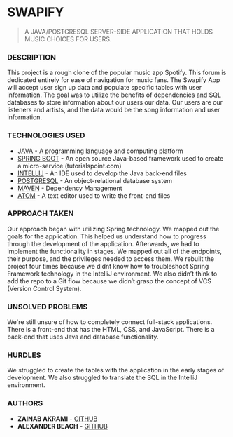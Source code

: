 
# SWAPIFY
> A JAVA/POSTGRESQL SERVER-SIDE APPLICATION THAT HOLDS MUSIC CHOICES FOR USERS.

### DESCRIPTION
This project is a rough clone of the popular music app Spotify. This forum is dedicated entirely for ease of navigation for music fans. The Swapify App will accept user sign up data and populate specific tables with user information. The goal was to utilize the benefits of dependencies and SQL databases to store information about our users our data. Our users are our listeners and artists, and the data would be the song information and user information.

### TECHNOLOGIES USED
* [JAVA](https://www.java.com/en/) - A programming language and computing platform
* [SPRING BOOT](https://spring.io/) - An open source Java-based framework used to create a micro-service (tutorialspoint.com)
* [INTELLIJ](https://www.jetbrains.com/idea/) - An IDE used to develop the Java back-end files
* [POSTGRESQL](https://www.postgresql.org) - An object-relational database system
* [MAVEN](https://maven.apache.org/) - Dependency Management 
* [ATOM](https://atom.io) - A text editor used to write the front-end files

### APPROACH TAKEN
Our approach began with utilizing Spring technology. We mapped out the goals for the application. This helped us understand how to progress through the development of the application. Afterwards, we had to implement the functionality in stages. We mapped out all of the endpoints, their purpose, and the privileges needed to access them. We rebuilt the project four times because we didnt know how to troubleshoot Spring Framework technology in the IntelliJ environment. We also didn’t think to add the repo to a Git flow because we didn’t grasp the concept of VCS (Version Control System).

### UNSOLVED PROBLEMS
We're still unsure of how to completely connect full-stack applications. There is a front-end that has the HTML, CSS, and JavaScript. There is a back-end that uses Java and database functionality.

### HURDLES
We struggled to create the tables with the application in the early stages of development. We also struggled to translate the SQL in the IntelliJ environment.

### AUTHORS
* **ZAINAB AKRAMI** - [GITHUB](https://github.com/zainabakrami)
* **ALEXANDER BEACH** - [GITHUB](https://github.com/blackmetaldart)
